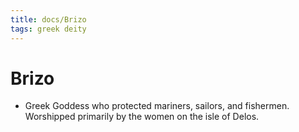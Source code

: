 ```yaml
---
title: docs/Brizo
tags: greek deity
---
```


# Brizo 
- Greek Goddess who protected mariners, sailors, and fishermen. Worshipped primarily by the women on the isle of Delos.
